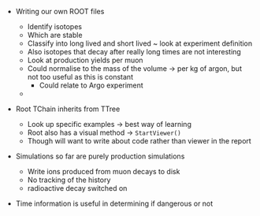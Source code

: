 - Writing our own ROOT files
	- Identify isotopes
	- Which are stable
	- Classify into long lived and short lived ~ look at experiment definition
	- Also isotopes that decay after really long times are not interesting
	- Look at production yields per muon
	- Could normalise to the mass of the volume -> per kg of argon, but not too useful as this is constant
		- Could relate to Argo experiment
	- 

- Root TChain inherits from TTree
	- Look up specific examples -> best way of learning
	- Root also has a visual method -> `StartViewer()`
	- Though will want to write about code rather than viewer in the report

- Simulations so far are purely production simulations
	- Write ions produced from muon decays to disk
	- No tracking of the history
	- radioactive decay switched on
- Time information is useful in determining if dangerous or not
